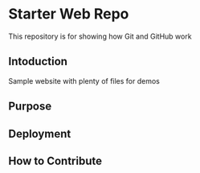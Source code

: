 # Starter Web Repo

This repository is for showing how Git and GitHub work

## Intoduction

Sample website with plenty of files for demos
## Purpose

## Deployment

## How to Contribute

